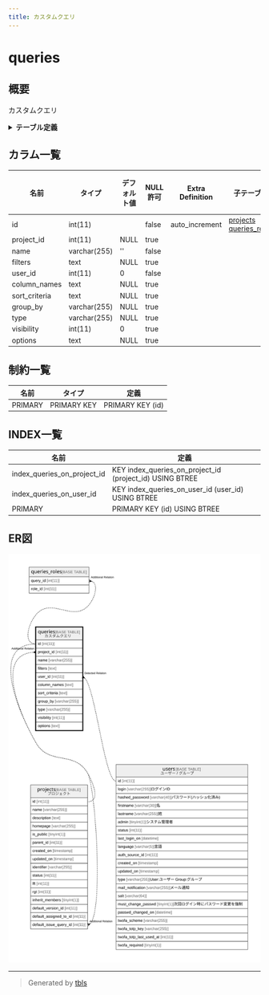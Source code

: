```yaml
---
title: カスタムクエリ
---
```

# queries

## 概要

カスタムクエリ

<details>
<summary><strong>テーブル定義</strong></summary>

```sql
CREATE TABLE `queries` (
  `id` int(11) NOT NULL AUTO_INCREMENT,
  `project_id` int(11) DEFAULT NULL,
  `name` varchar(255) NOT NULL DEFAULT '',
  `filters` text DEFAULT NULL,
  `user_id` int(11) NOT NULL DEFAULT 0,
  `column_names` text DEFAULT NULL,
  `sort_criteria` text DEFAULT NULL,
  `group_by` varchar(255) DEFAULT NULL,
  `type` varchar(255) DEFAULT NULL,
  `visibility` int(11) DEFAULT 0,
  `options` text DEFAULT NULL,
  PRIMARY KEY (`id`),
  KEY `index_queries_on_project_id` (`project_id`),
  KEY `index_queries_on_user_id` (`user_id`)
) ENGINE=InnoDB AUTO_INCREMENT=[Redacted by tbls] DEFAULT CHARSET=utf8mb4
```

</details>

## カラム一覧

| 名前            | タイプ          | デフォルト値       | NULL許可   | Extra Definition | 子テーブル                                                     | 親テーブル                   | コメント     |
| ------------- | ------------ | ------------ | -------- | ---------------- | --------------------------------------------------------- | ----------------------- | -------- |
| id            | int(11)      |              | false    | auto_increment   | [projects](projects.md) [queries_roles](queries_roles.md) |                         |          |
| project_id    | int(11)      | NULL         | true     |                  |                                                           | [projects](projects.md) |          |
| name          | varchar(255) | ''           | false    |                  |                                                           |                         |          |
| filters       | text         | NULL         | true     |                  |                                                           |                         |          |
| user_id       | int(11)      | 0            | false    |                  |                                                           | [users](users.md)       |          |
| column_names  | text         | NULL         | true     |                  |                                                           |                         |          |
| sort_criteria | text         | NULL         | true     |                  |                                                           |                         |          |
| group_by      | varchar(255) | NULL         | true     |                  |                                                           |                         |          |
| type          | varchar(255) | NULL         | true     |                  |                                                           |                         |          |
| visibility    | int(11)      | 0            | true     |                  |                                                           |                         |          |
| options       | text         | NULL         | true     |                  |                                                           |                         |          |

## 制約一覧

| 名前      | タイプ         | 定義               |
| ------- | ----------- | ---------------- |
| PRIMARY | PRIMARY KEY | PRIMARY KEY (id) |

## INDEX一覧

| 名前                          | 定義                                                       |
| --------------------------- | -------------------------------------------------------- |
| index_queries_on_project_id | KEY index_queries_on_project_id (project_id) USING BTREE |
| index_queries_on_user_id    | KEY index_queries_on_user_id (user_id) USING BTREE       |
| PRIMARY                     | PRIMARY KEY (id) USING BTREE                             |

## ER図

![er](queries.svg)

---

> Generated by [tbls](https://github.com/k1LoW/tbls)
